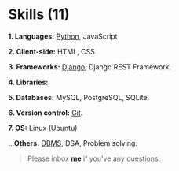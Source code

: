 # Skills (11)

**1. Languages:** [Python](https://github.com/sdshoriot/SD-Shoriot-Library/tree/master/01.%20Languages/Python), JavaScript

**2. Client-side:** HTML, CSS

**3. Frameworks:** [Django](https://github.com/sdshoriot/SD-Shoriot-Library/tree/master/03.%20Frameworks/Django), Django REST Framework.

**4. Libraries:**   

**5. Databases:** MySQL, PostgreSQL, SQLite.

**6. Version control:** [Git](https://github.com/sdshoriot/SD-Shoriot-Library/tree/master/06.%20Version%20control/Git).

**7. OS:** Linux (Ubuntu) 

...**Others:** [DBMS](), DSA, Problem solving.

> Please inbox **[me](https://www.facebook.com/shoriot)** if you've any questions. 